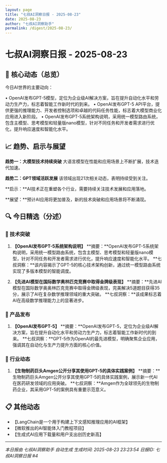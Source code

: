 ```yaml
---
layout: page
title: "七叔AI洞察日报 - 2025-08-23"
date: 2025-08-23
author: "七叔AI洞察助手"
permalink: /digest/2025-08-23/
---
```


# 七叔AI洞察日报 - 2025-08-23

## 🎯 核心动态（总览）
今日AI世界的主要动向：

• OpenAI发布GPT-5模型，定位为企业级AI解决方案，旨在提升自动化水平和劳动力生产力，标志着智能工作新时代的到来。
• OpenAI发布GPT-5 API平台，提供更强的推理能力、开发者控制选项和卓越的代码任务性能，标志着大模型商业化应用进入新阶段。
• OpenAI发布GPT-5系统架构说明，采用统一模型路由系统，包含主模型、思考模型和轻量版nano模型，针对不同任务和开发者需求进行优化，提升响应速度和智能化水平。

## 📈 趋势、启示与展望
**趋势一：大模型技术持续突破**
大语言模型在性能和应用场景上不断扩展，技术迭代加速。

**趋势二：GPT领域活跃发展**
该领域出现21次相关动态，表明持续受到关注。

**启示：**AI技术正在重塑各个行业，需要持续关注技术发展和应用落地。

**展望：**预计AI应用将更加普及，新的技术突破和应用场景将不断涌现。

## 🔍 今日精选（分述）
### 🤖 技术突破
1.  **【OpenAI发布GPT-5系统架构说明】**
    **摘要：**OpenAI发布GPT-5系统架构说明，采用统一模型路由系统，包含主模型、思考模型和轻量版nano模型，针对不同任务和开发者需求进行优化，提升响应速度和智能化水平。
    **七叔洞察：**该内容揭示了GPT-5的核心技术架构创新，通过统一模型路由系统实现了多版本模型的智能调度。

2.  **【先进AI模型在国际数学奥林匹克竞赛中取得金牌级表现】**
    **摘要：**先进AI模型在国际数学奥奥林匹克竞赛中取得金牌级表现，完美解决5道题目获得35分，展示了AI在复杂数学推理领域的重大突破。
    **七叔洞察：**该成果标志着AI在高级数学推理能力上的显著进步。

### 🚀 产品发布
1.  **【OpenAI发布GPT-5】**
    **摘要：**OpenAI发布GPT-5，定位为企业级AI解决方案，旨在提升自动化水平和劳动力生产力，标志着智能工作新时代的到来。
    **七叔洞察：**GPT-5作为OpenAI的最先进模型，明确聚焦企业应用，强调其在自动化与生产力提升方面的核心价值。

### 💼 行业动态
1.  **【生物制药巨头Amgen公开分享其使用GPT-5的具体实践案例】**
    **摘要：**生物制药巨头Amgen公开分享其使用GPT-5的具体实践案例，展示新一代AI在医药研发领域的应用突破。
    **七叔洞察：**Amgen作为全球领先的生物制药企业，其采用GPT-5的案例具有重要示范意义。

## 📋 其他动态
- 【LangChain是一个用于构建上下文感知推理应用的AI框架】
- 【微软推出的AI智能体入门教程项目】
- 【生成式AI应用下载量和用户支出创历史新高】

---
*本日报由 七叔AI洞察助手 自动生成*
*生成时间: 2025-08-23 23:23:54*
*日报ID: 七叔AI洞察日报 #4*
